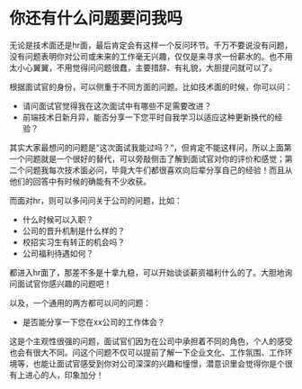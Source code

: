 # 你还有什么问题要问我吗

无论是技术面还是hr面，最后肯定会有这样一个反问环节。千万不要说没有问题，没有问题表明你对公司或未来的工作毫无兴趣，仅仅是来寻求一份薪水的。也不用太小心翼翼，不用觉得问问题很蠢，主要措辞、有礼貌，大胆提问就可以了。

根据面试官的身份，可以侧重于不同方面的问题。比如技术面的时候，你可以问：

- 请问面试官觉得我在这次面试中有哪些不足需要改进？
- 前端技术日新月异，能否分享一下您平时自我学习以适应这种更新换代的经验？

其实大家最想问的问题是“这次面试我能过吗？“，但肯定不能这样问，所以上面第一个问题就是一个很好的替代，可以旁敲侧击了解到面试官对你的评价和感觉；第二个问题我每次技术面必问，毕竟大牛们都很喜欢向后辈分享自己的经验！而且从他们的回答中有时候的确能有不少收获。

而面对hr，则可以多问问关于公司的问题，比如：

- 什么时候可以入职？
- 公司的晋升机制是什么样的？
- 校招实习生有转正的机会吗？
- 公司福利待遇如何？

都进入hr面了，那差不多是十拿九稳，可以开始谈谈薪资福利什么的了。大胆地询问面试官你感兴趣的问题吧！

以及，一个通用的两方都可以问的问题：

- 是否能分享一下您在xx公司的工作体会？

这是个主观性很强的问题，面试官们因为在公司中承担着不同的角色，个人的感受也会有很大不同。问这个问题不仅可以提前了解一下企业文化、工作氛围、工作环境等，也能让面试官感受到你对公司深深的兴趣和憧憬，潜意识里会觉得你是个很有上进心的人，印象加分！